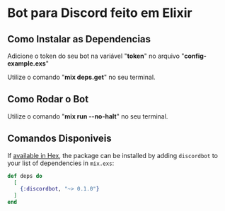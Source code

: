 # Bot para Discord feito em Elixir

## Como Instalar as Dependencias

Adicione o token do seu bot na variável "**token**" no arquivo "**config-example.exs**"

Utilize o comando "**mix deps.get**" no seu terminal.

## Como Rodar o Bot

Utilize o comando "**mix run --no-halt**" no seu terminal.

## Comandos Disponiveis

If [available in Hex](https://hex.pm/docs/publish), the package can be installed
by adding `discordbot` to your list of dependencies in `mix.exs`:

```elixir
def deps do
  [
    {:discordbot, "~> 0.1.0"}
  ]
end
```

